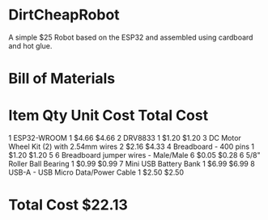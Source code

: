 # DirtCheapRobot
A simple $25 Robot based on the ESP32 and assembled using cardboard and hot glue.

# Bill of Materials
#	Item	                                    Qty	Unit Cost	Total Cost
1	ESP32-WROOM	                              1	  $4.66	    $4.66
2	DRV8833	                                  1	  $1.20	    $1.20
3	DC Motor Wheel Kit (2) with 2.54mm wires	2	  $2.16	    $4.33
4	Breadboard - 400 pins	                    1	  $1.20	    $1.20
5	6 Breadboard jumper wires - Male/Male	    6	  $0.05	    $0.28
6	5/8" Roller Ball Bearing	                1	  $0.99	    $0.99
7	Mini USB Battery Bank	                    1	  $6.99	    $6.99
8	USB-A - USB Micro Data/Power Cable	      1	  $2.50	    $2.50
#                                           Total Cost    $22.13
